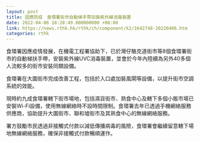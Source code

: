 ```yaml
---
layout: post
title: 因應防疫　食環署街市自動梯手帶加裝紫外線消毒裝置
date: 2022-04-06 18:28:49.000000000 +08:00
link: https://news.rthk.hk/rthk/ch/component/k2/1642748-20220406.htm
categories: rthk
---
```


食環署因應疫情發展，在機電工程署協助下，已於灣仔駱克道街市等8個食環署街市的自動梯扶手帶，安裝紫外線UVC消毒裝置，並會於今年內陸續為另外40多個人流較多的街市安裝同類設備。

食環署在大圍街市完成改善工程，包括於入口處加裝風閘等設備，以提升街市空調系統的效能。

現時約九成食環署轄下街市場地，包括濕貨街市、熟食中心及轄下多個小販市場已安裝Wi-Fi設備，使用無線網絡時不設時間限制。食環署去年已透過手機網絡服務供應商，協助提升大圍街市、聯和墟街市及其熟食中心的無線網絡服務。

署方鼓勵市民透過非接觸式付款以減低傳播病毒的風險，食環署會繼續留意轄下場地無線網絡服務，確保非接觸式付款暢順運作。
